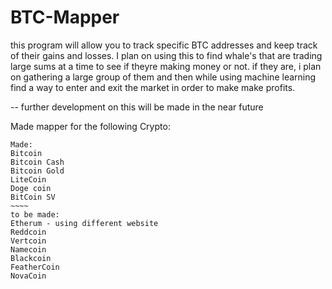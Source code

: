 # BTC-Mapper
this program will allow you to track specific BTC addresses and keep track of their gains and losses. I plan on using this to find whale's 
that are trading large sums at a time to see if theyre making money or not. if they are, i plan on gathering a large group of them and then while using machine learning find a way to enter and exit the market in order to make make profits. 

-- further development on this will be made in the near future 

Made mapper for the following Crypto:
~~~~~
Made:
Bitcoin
Bitcoin Cash
Bitcoin Gold
LiteCoin
Doge coin
BitCoin SV
~~~~
to be made:
Etherum - using different website 
Reddcoin
Vertcoin
Namecoin
Blackcoin
FeatherCoin
NovaCoin

